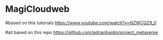 # MagiCloudweb

#based on this tutorials https://www.youtube.com/watch?v=tllZWCQZ9_0

#all based on this repo https://github.com/adrianhajdin/project_metaverse

